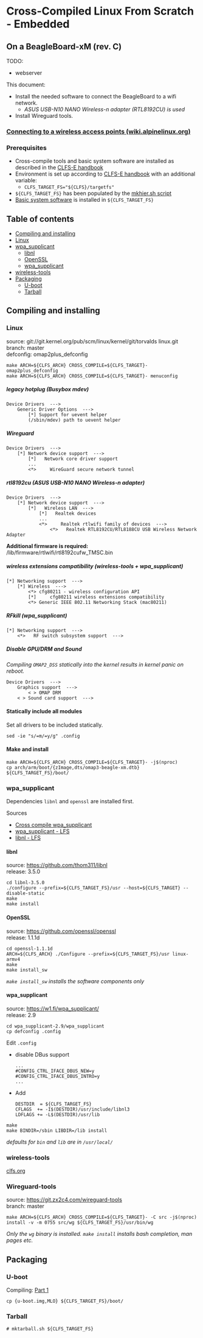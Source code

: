 # Cross-Compiled Linux From Scratch - Embedded
## On a BeagleBoard-xM (rev. C)

TODO:
- webserver

This document:
- Install the needed software to connect the BeagleBoard to a wifi network.
  - *ASUS USB-N10 NANO Wireless-n adapter (RTL8192CU) is used*
- Install Wireguard tools.

### [Connecting to a wireless access points (wiki.alpinelinux.org)][3]

### Prerequisites
- Cross-compile tools and basic system software are installed as described in the [CLFS-E handbook][1]
- Environment is set up according to [CLFS-E handbook][2] with an additional variable:
  - ```CLFS_TARGET_FS="${CLFS}/targetfs"```
- `${CLFS_TARGET_FS}` has been populated by the [mkhier.sh script](mkhier.sh)
- [Basic system software][4] is installed in `${CLFS_TARGET_FS}`

[1]: http://clfs.org/view/clfs-embedded/arm/
[2]: http://clfs.org/view/clfs-embedded/arm/cross-tools/variables.html
[3]: https://wiki.alpinelinux.org/wiki/Connecting_to_a_wireless_access_point
[4]: http://clfs.org/view/clfs-embedded/arm/final-system/introduction.html

## Table of contents
-   [Compiling and installing](#compiling-and-installing)  
  - [Linux](#linux)  
  - [wpa_supplicant](#wpasupplicant)  
      - [libnl](#libnl)  
      - [OpenSSL](#openssl)  
      - [wpa_supplicant](#wpasupplicant)  
  - [wireless-tools](#wireless-tools)
- [Packaging](#packaging)  
  - [U-boot](#u-boot)  
  - [Tarball](#tarball)  

## Compiling and installing
### Linux
source: git://git.kernel.org/pub/scm/linux/kernel/git/torvalds linux.git  
branch: master  
defconfig: omap2plus_defconfig  

```
make ARCH=${CLFS_ARCH} CROSS_COMPILE=${CLFS_TARGET}- omap2plus_defconfig
make ARCH=${CLFS_ARCH} CROSS_COMPILE=${CLFS_TARGET}- menuconfig
```
##### legacy hotplug (Busybox mdev)
```
Device Drivers  --->
    Generic Driver Options  --->
        [*] Support for uevent helper
        (/sbin/mdev) path to uevent helper
```
##### Wireguard
```
Device Drivers  ---> 
    [*] Network device support  --->
        [*]   Network core driver support 
        ...
        <*>     WireGuard secure network tunnel
```
##### rtl8192cu (ASUS USB-N10 NANO Wireless-n adapter)
```
Device Drivers  ---> 
    [*] Network device support  --->
        [*]   Wireless LAN  --->
            [*]   Realtek devices 
            ...
            <*>     Realtek rtlwifi family of devices  --->
                <*>   Realtek RTL8192CU/RTL8188CU USB Wireless Network Adapter  
```
**Additional firmware is required:**  
/lib/firmware/rtlwifi/rtl8192cufw_TMSC.bin
##### wireless extensions compatibility (wireless-tools + wpa_supplicant)
```
[*] Networking support  --->
    [*] Wireless  --->
        <*> cfg80211 - wireless configuration API
        [*]     cfg80211 wireless extensions compatibility
        <*> Generic IEEE 802.11 Networking Stack (mac80211)
```
##### RFkill (wpa_supplicant)
```
[*] Networking support  --->
    <*>   RF switch subsystem support  --->
```
##### Disable GPU/DRM and Sound
*Compiling `OMAP2_DSS` statically into the kernel results in kernel panic on reboot.*  
```
Device Drivers  --->
    Graphics support  --->
        < > OMAP DRM
    < > Sound card support  --->
```

#### Statically include all modules
Set all drivers to be included statically.
```
sed -ie "s/=m/=y/g" .config
```

#### Make and install
```
make ARCH=${CLFS_ARCH} CROSS_COMPILE=${CLFS_TARGET}- -j$(nproc)
cp arch/arm/boot/{zImage,dts/omap3-beagle-xm.dtb} ${CLFS_TARGET_FS}/boot/
```

### wpa_supplicant
Dependencies `libnl` and `openssl` are installed first.

Sources
- [Cross compile wpa_supplicant][10]
- [wpa_supplicant - LFS][11]
- [libnl - LFS][12]

#### libnl
source: https://github.com/thom311/libnl  
release: 3.5.0  

```
cd libnl-3.5.0
./configure --prefix=${CLFS_TARGET_FS}/usr --host=${CLFS_TARGET} --disable-static
make
make install
```

#### OpenSSL
source: https://github.com/openssl/openssl  
release: 1.1.1d  

```
cd openssl-1.1.1d
ARCH=${CLFS_ARCH} ./Configure --prefix=${CLFS_TARGET_FS}/usr linux-armv4
make
make install_sw
```
*`make install_sw` installs the software components only*

#### wpa_supplicant
source: https://w1.fi/wpa_supplicant/  
release: 2.9  

```
cd wpa_supplicant-2.9/wpa_supplicant
cp defconfig .config
```
Edit `.config`
- disable DBus support  
  ```
  ...
  #CONFIG_CTRL_IFACE_DBUS_NEW=y
  #CONFIG_CTRL_IFACE_DBUS_INTRO=y
  ...
  ```
- Add
  ```
  DESTDIR  = ${CLFS_TARGET_FS}
  CFLAGS  += -I$(DESTDIR)/usr/include/libnl3
  LDFLAGS += -L$(DESTDIR)/usr/lib
  ```
```
make
make BINDIR=/sbin LIBDIR=/lib install
```
*defaults for `bin` and `lib` are in `/usr/local/`*

### wireless-tools
[clfs.org][13]

### Wireguard-tools
source: https://git.zx2c4.com/wireguard-tools  
branch: master

```
make ARCH=${CLFS_ARCH} CROSS_COMPILE=${CLFS_TARGET}- -C src -j$(nproc)
install -v -m 0755 src/wg ${CLFS_TARGET_FS}/usr/bin/wg
```
*Only the `wg` binary is installed. `make install` installs bash completion, man pages etc.*


## Packaging
### U-boot
Compiling: [Part 1](README.md)
```
cp {u-boot.img,MLO} ${CLFS_TARGET_FS}/boot/
```

### Tarball
```
# mktarball.sh ${CLFS_TARGET_FS}
```

[10]: https://drzhf9.wordpress.com/2013/11/08/cross-compile-wpa_supplicant/
[11]: http://www.linuxfromscratch.org/blfs/view/svn/basicnet/wpa_supplicant.html
[12]: http://www.linuxfromscratch.org/blfs/view/svn/basicnet/libnl.html
[13]: http://clfs.org/view/clfs-embedded/arm/beyond/wireless_tools.html
